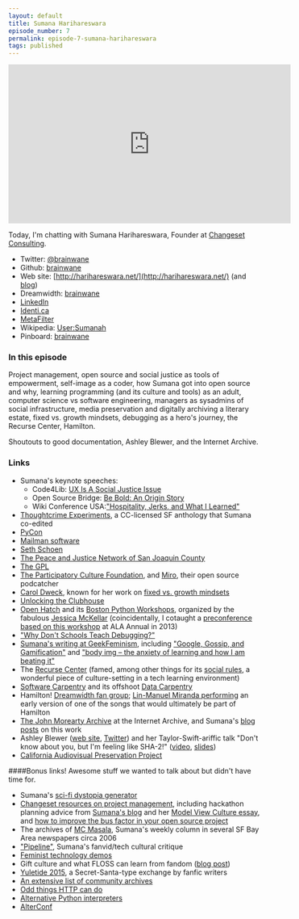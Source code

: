 ```yaml
---
layout: default
title: Sumana Harihareswara
episode_number: 7
permalink: episode-7-sumana-harihareswara
tags: published
---
```


<iframe width="560" height="315" src="https://www.youtube.com/embed/8BliZgvIufE?list=PLvzb15Xqm9ERqxd8Cz8Q2JrYpfZYOMs8J" frameborder="0" allowfullscreen></iframe>

Today, I'm chatting with Sumana Harihareswara, Founder at [Changeset Consulting](http://changeset.nyc/).

* Twitter: [@brainwane](https://twitter.com/brainwane)
* Github: [brainwane](https://github.com/brainwane)
* Web site: [http://harihareswara.net/](http://harihareswara.net/) (and [blog](http://www.harihareswara.net/ces.shtml))
* Dreamwidth: [brainwane](http://brainwane.dreamwidth.org/)
* [LinkedIn](http://www.linkedin.com/in/sumanah)
* [Identi.ca](http://identi.ca/brainwane/)
* [MetaFilter](https://www.metafilter.com/user/98835)
* Wikipedia: [User:Sumanah](http://en.wikipedia.org/wiki/User:Sumanah)
* Pinboard: [brainwane](http://pinboard.in/u:brainwane)

### In this episode

Project management, open source and social justice as tools of empowerment, self-image as a coder, how Sumana got into open source and why, learning programming (and its culture and tools) as an adult, computer science vs software engineering, managers as sysadmins of social infrastructure, media preservation and digitally archiving a literary estate, fixed vs. growth mindsets, debugging as a hero's journey, the Recurse Center, Hamilton.

Shoutouts to good documentation, Ashley Blewer, and the Internet Archive.

### Links

* Sumana's keynote speeches:
    * Code4Lib: [UX Is A Social Justice Issue](http://wiki.code4lib.org/index.php/2014_Keynote_by_Sumana_Harihareswara)
    * Open Source Bridge: [Be Bold: An Origin Story](http://opensourcebridge.org/wiki/2012/Keynote_by_Sumana_Harihareswara)
    * Wiki Conference USA:["Hospitality, Jerks, and What I Learned"](https://wikiconferenceusa.org/wiki/2014/Sumana_Harihareswara_keynote)
* [Thoughtcrime Experiments](http://thoughtcrime.crummy.com/2009/), a CC-licensed SF anthology that Sumana co-edited
* [PyCon](http://www.pycon.org/)
* [Mailman software](https://www.gnu.org/software/mailman/)
* [Seth Schoen](https://www.eff.org/about/staff/seth-schoen)
* [The Peace and Justice Network of San Joaquin County](http://www.pjnsjc.org/)
* [The GPL](http://www.gnu.org/licenses/#GPL)
* [The Participatory Culture Foundation](http://pculture.org/), and [Miro](http://www.getmiro.com/), their open source podcatcher
* [Carol Dweck](https://en.wikipedia.org/wiki/Carol_Dweck), known for her work on [fixed vs. growth mindsets](http://mindsetonline.com/)
* [Unlocking the Clubhouse](https://mitpress.mit.edu/books/unlocking-clubhouse)
* [Open Hatch](http://openhatch.org/) and its [Boston Python Workshops](http://bostonpythonworkshop.com/), organized by the fabulous [Jessica McKellar](https://en.wikipedia.org/wiki/Jessica_McKellar) (coincidentally, I cotaught a [preconference based on this workshop](https://thatandromeda.github.io/python-preconference/) at ALA Annual in 2013)
* ["Why Don't Schools Teach Debugging?"](http://danluu.com/teach-debugging/)
* [Sumana's writing at GeekFeminism](http://geekfeminism.org/author/brainwane/), including ["Google, Gossip, and Gamification"](http://geekfeminism.org/2011/07/11/google-gossip-gamification/) and ["body img – the anxiety of learning and how I am beating it"](http://geekfeminism.org/2012/03/24/the-anxiety-of-learning-and-beating-it/)
* The [Recurse Center](http://recurse.com/) (famed, among other things for its [social rules](https://www.recurse.com/manual#sub-sec-social-rules), a wonderful piece of culture-setting in a tech learning environment)
* [Software Carpentry](https://software-carpentry.org/) and its offshoot [Data Carpentry](http://www.datacarpentry.org/)
* Hamilton! [Dreamwidth fan group](http://hamiltunes.dreamwidth.org/); [Lin-Manuel Miranda performing](https://www.youtube.com/watch?v=WNFf7nMIGnE) an early version of one of the songs that would ultimately be part of Hamilton
* [The John Morearty Archive](https://archive.org/details/thejohnmoreartyarchive) at the Internet Archive, and Sumana's [blog](http://www.harihareswara.net/sumana/2015/08/03/1) [posts](http://www.harihareswara.net/sumana/2015/10/02/0) on this work
* Ashley Blewer ([web site](http://www.ashleyblewer.com/), [Twitter](https://twitter.com/ablwr)) and her Taylor-Swift-ariffic talk "Don't know about you, but I'm feeling like SHA-2!" ([video](https://www.youtube.com/watch?v=1QgamEwwPro), [slides](https://ablwr.github.io/feeling_like_sha2/#/))
* [California Audiovisual Preservation Project](http://calpreservation.org/)

####Bonus links!
Awesome stuff we wanted to talk about but didn't have time for.

* Sumana's [sci-fi dystopia generator](http://www.harihareswara.net/dystopia/about)
* [Changeset resources on project management](http://changeset.nyc/resources.html), including hackathon planning advice from [Sumana's blog](http://www.harihareswara.net/sumana/2011/09/01/0) and her [Model View Culture essay](https://modelviewculture.com/pieces/software-in-person), and [how to improve the bus factor in your open source project](http://www.harihareswara.net/sumana/2015/08/09/0)
* The archives of [MC Masala](http://www.harihareswara.net/mcmasala/), Sumana's weekly column in several SF Bay Area newspapers circa 2006
* ["Pipeline"](https://brainwane.dreamwidth.org/2015/05/23/pipeline-vid.html), Sumana's fanvid/tech cultural critique
* [Feminist technology demos](http://geekfeminism.org/2015/09/29/feminist-tech-demos-menstruation-harassment-wearable/)
* Gift culture and what FLOSS can learn from fandom ([blog post](http://www.harihareswara.net/sumana/2015/03/29/0))
* [Yuletide 2015](https://archiveofourown.org/collections/yuletide2015/), a Secret-Santa-type exchange by fanfic writers
* [An extensive list of community archives](https://docs.google.com/spreadsheets/d/1GlpATJhAJqmPvqWfDKpU5rQLA7eTUwmAsUEF83QrdAw/edit#gid=0)
* [Odd things HTTP can do](http://opensourcebridge.org/sessions/1433)
* [Alternative Python interpreters](http://opensourcebridge.org/wiki/2014/A_Few_Python_Tips)
* [AlterConf](http://alterconf.com/)
